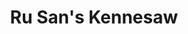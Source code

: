 ---
layout: place
title: "Ru San's Kennesaw"
permalink: /georgia/kennesaw/ru-san-s-kennesaw.html
stateAbbr: GA
stateName: Georgia
cityName: Kennesaw
seo:
  name: "Ru San's Kennesaw"
  type: Restaurant
  links: null
description: "Ru San's Kennesaw serves delicious sushi in Kennesaw, Georgia. Try fresh Japanese dishes for a great dining experience. "
place_id: ChIJs4hPzt8U9YgRswAMroK3c3w
photos:
  - name: >-
      places/ChIJs4hPzt8U9YgRswAMroK3c3w/photos/AeeoHcL7ABB8gKFfH0BVcpPuyDV4OMANE_ykpLQTr1Dw-NK7Ts018kfh3aGR8ztQo5et_zDJbUzlppE5orhmV_gV2c_dSOLgo5XPQQ2MM1cD79v_A8jTcrP58KZPW3y51yuA374RTNiAl7DQsJ7ZmWvKMlWfuvHRlmZfcuBK8hLEtHWWkIC8AYbhI8f_-o5HpbSlo1oMdNtpjIAGoQgKiWLI1qrTmcPP5asUdvZgQRFvgVEh1FKIXmUbXo-WTz0Vu5l_E6-cTNzZdOdaMO5O_K9GxWAPowDK9LcJFl7f48ltPvlsQgW6KEe3zlIISLivYUf53Cgs45Lnp5vHUCs67Dla0NXSVW1b06CvtGk10EedM-Eym4rj737KMKIyp-iNaEREBzYdYz0ozAkr3lskfsAoutLNSy_4TPVj__87f2OO-zVU-i9h
    widthPx: 3625
    heightPx: 2211
    authorAttributions:
      - displayName: Drew Fellers
        uri: https://maps.google.com/maps/contrib/116165990061505313494
        photoUri: >-
          https://lh3.googleusercontent.com/a-/ALV-UjVKdr0Psfc6A67MPCSQrcGXwQcRmZW6OH8AkpKECpzUsnb8ZOvi=s100-p-k-no-mo
    flagContentUri: >-
      https://www.google.com/local/imagery/report/?cb_client=maps_api_places.places_api&image_key=!1e10!2sCIHM0ogKEICAgIDOxPDR3AE&hl=en-US
    googleMapsUri: >-
      https://www.google.com/maps/place//data=!3m4!1e2!3m2!1sCIHM0ogKEICAgIDOxPDR3AE!2e10!4m2!3m1!1s0x88f514dfce4f88b3:0x7c73b782ae0c00b3
  - name: >-
      places/ChIJs4hPzt8U9YgRswAMroK3c3w/photos/AeeoHcJPa1Tu5FESXe7ToJ7q3V8sLqdx7Zqu9uOhsECUqGTS11LDsGNevtacj97IhA4PpTVHCCR8aMEPa8DykVns8MWmHmANzzTuSkOmQ5jugLtXKcoms0n9CoXQ4VrxyXsuQUPy-MX5uFXOXSNmXAVI0d81NAqj1LbqqdXAwIQlzF9YO1A-kSgae01IbjZ-iHDdbakBwUad9OSLagnwJscdd7UksxKXZW1MvicWR693vJt6xIRp2G8kLDn8bSDIb6KdnsV6D96K-81AbA6f9tf6FHGq-OVcNediVPZuFazdP49fUw
    widthPx: 1536
    heightPx: 2048
    authorAttributions:
      - displayName: Ru San's Kennesaw
        uri: https://maps.google.com/maps/contrib/100841777577476685481
        photoUri: >-
          https://lh3.googleusercontent.com/a-/ALV-UjX8qtBBSooXzkOoGBNMEOilf53RS0Q-iv4hS9IaTALtQnsnyOc=s100-p-k-no-mo
    flagContentUri: >-
      https://www.google.com/local/imagery/report/?cb_client=maps_api_places.places_api&image_key=!1e10!2sAF1QipOV45Vr87ckZvYG-cx95O8xnlkYgh0GooQcApw2&hl=en-US
    googleMapsUri: >-
      https://www.google.com/maps/place//data=!3m4!1e2!3m2!1sAF1QipOV45Vr87ckZvYG-cx95O8xnlkYgh0GooQcApw2!2e10!4m2!3m1!1s0x88f514dfce4f88b3:0x7c73b782ae0c00b3
  - name: >-
      places/ChIJs4hPzt8U9YgRswAMroK3c3w/photos/AeeoHcJBJDWczYdmzCecmiCN0aTQShBRGRHis3UV7V_XjK0rByKizBEx8jzxZZH13Junk3o2hqaW50QkDytmyGq-kaZ0KhTdQKq4oMGbGuYVFR2HPBR_5ozeB7VfKBScXT5KttpDKxE54zqgsJ7_Zb0Cl2qoyKEWy2Vk_W-OJ6unN9l98OIXp39_wg7Moq472D4A_vzB4pwgMTBmbIu_mEGz2Htw49HbVAoso79ZIGUIwtIKJO6Jcn4wV2jDHYaKVueH1qi1bBG7scvKieGuu1UFssq_sqz3vLI0YraUjKwgiYCy8HtdK5DwoI95p-ZPNYL6Z4hoHXF5XGcmYTGA8kmdape3Bqxl2N62gOAoKcJrdm8yV_2fp_3hSRXv5aIoM0-9ITM-0kYE5v1imxkXneYxYaywtOIEGL5Rk8nCj-kT0BgDQQ--AJmmR0uqsmXtPe5F
    widthPx: 3024
    heightPx: 4032
    authorAttributions:
      - displayName: Chenita Willis
        uri: https://maps.google.com/maps/contrib/109530365009264410211
        photoUri: >-
          https://lh3.googleusercontent.com/a/ACg8ocKvr5KJbxvIrmQsdL4ynre39Z7fI74RmboXvVD7AYZzrsp_0g=s100-p-k-no-mo
    flagContentUri: >-
      https://www.google.com/local/imagery/report/?cb_client=maps_api_places.places_api&image_key=!1e10!2sCIABIhADyddmIja2G2euF9EAAX03&hl=en-US
    googleMapsUri: >-
      https://www.google.com/maps/place//data=!3m4!1e2!3m2!1sCIABIhADyddmIja2G2euF9EAAX03!2e10!4m2!3m1!1s0x88f514dfce4f88b3:0x7c73b782ae0c00b3
  - name: >-
      places/ChIJs4hPzt8U9YgRswAMroK3c3w/photos/AeeoHcJ5CzGB7zSoiSz1uF8Djh1nfWmsSM1ZWa8fiEwVK_CVW9aKdi-rTUrIJC5Ru_SBotlK0H77kQsaYCwzRMLCkAAxrSV3ILh26N9Wrvd0kybU11lAAkN5SNViI1vfjWK-ZOpYD42wJmFg5A7Ig2wX5ZuaqGUFRUX8GU3nmK8MiuOiyb6KZHPaMon8TyfQJRbuzhZlKiCAlc6jhrxp2kTAXQk1T0iT9lyUkUT-VYUjdB7cFEwe120uk8o_Lz_-Eq5Df3suwTgg4QkuUCEb7E6BgrzYYfIhBBykfcHY6N8eUc-SuJqhJ-RqQuXIQ3lWczXSL1yWQ5_Xq5rUwASRylvM4X5n631czTqYeGzXRe1RzI9y1Hhi9n7_Ili24vFpbCR7UWboEWXJlxl-pBw_wLPtCtHQcP5iUN17YXTsz1R_FPmB8t0
    widthPx: 4800
    heightPx: 3600
    authorAttributions:
      - displayName: Jack Jensen
        uri: https://maps.google.com/maps/contrib/102766224893561202694
        photoUri: >-
          https://lh3.googleusercontent.com/a-/ALV-UjVm2Ap43OmqpET5Don-PQ6A94ogAKkC9gE-cDUSZ7AEdlbZ-LvKIg=s100-p-k-no-mo
    flagContentUri: >-
      https://www.google.com/local/imagery/report/?cb_client=maps_api_places.places_api&image_key=!1e10!2sCIHM0ogKEICAgIC3v-nOpgE&hl=en-US
    googleMapsUri: >-
      https://www.google.com/maps/place//data=!3m4!1e2!3m2!1sCIHM0ogKEICAgIC3v-nOpgE!2e10!4m2!3m1!1s0x88f514dfce4f88b3:0x7c73b782ae0c00b3
  - name: >-
      places/ChIJs4hPzt8U9YgRswAMroK3c3w/photos/AeeoHcLsc2iWGvWv604YKNNBP30EhkTuJaIvYltLFmtfcZ-z3eIfT3v522B-ZSuvpKfUAUaLsNZI7wBpSfJpPPfOs9FyND_603szmr0LNkJxg1Pt8Kp99mU7plXxILHkjArowKjiqXXwYmT5M3HkmSqjfkQ8FZEwI6Yj6pacMmCIvoLgGpUVDIUbS-eNTkvbdSBSVCso0A9BrVHgHJBqQYNO9n_dBeBQMMhGTIwlbiwe3XeTywYushyFRTU8BCIREt57ywVMQ2yC3ktWwbrPcMoN0YyHk1LsBbHj1iau-0UpCSCgXuIwco20HSrUcsoyASrqSr8Xxf-oaHO5HcW6yFS_fzE3nO4R6XCShyd-YIfG-ERqhtunfb2skYAWOgikypuwK1wMdbADJFepT_65fBJKz5IR0cMjwRQuMn0ayhsxpIkLQ5Y
    widthPx: 4032
    heightPx: 3024
    authorAttributions:
      - displayName: Michael Tjebben
        uri: https://maps.google.com/maps/contrib/106107539509872962400
        photoUri: >-
          https://lh3.googleusercontent.com/a-/ALV-UjWlPvaHOZMHqLmLSmO6FDAC-slF-wbN4gyCZ1sO-lYPPlFB7XEeMg=s100-p-k-no-mo
    flagContentUri: >-
      https://www.google.com/local/imagery/report/?cb_client=maps_api_places.places_api&image_key=!1e10!2sCIHM0ogKEICAgIDv__GtzAE&hl=en-US
    googleMapsUri: >-
      https://www.google.com/maps/place//data=!3m4!1e2!3m2!1sCIHM0ogKEICAgIDv__GtzAE!2e10!4m2!3m1!1s0x88f514dfce4f88b3:0x7c73b782ae0c00b3
  - name: >-
      places/ChIJs4hPzt8U9YgRswAMroK3c3w/photos/AeeoHcIfA2t2V77QxJCGEd4ZouZhWR9TWwnKp8maTxVk6ssGzY7IwuHpv5Qc2tazFiDOTjgNMahExzB3vfxDYnVT8XvugBELYfr84GRWP8EiCMN1p33qxH61AQeBMUJZvRYdlaYIp0Mxm2rudwQTfxsVv1aYnbrEBdX_pnD3mKO0OKl_DkbqQKfGmGj1A_U7bg_SEQjBGeIIYqLxkD6EXdJgRea9CXIVZBKXOd1A6sGz62LUxdx4MIsn8Y0aJhgnsLepMEyB1SSax4W_RBZ8P-QJWQcxKC_TSeW03xHXdnTTDVcz5Gme6b6wTuIfl6690-0zDtEu_ySbcYSYyYFdj-WyT5MgSg-Ev2wgZrD_RKAQ1WnvlJOgOkHQNl9GdYpSgJ7NexBwty2ELViiN1pIbwUAtHq3ABnYrWuu_BybyPpJI3o1s47S
    widthPx: 3725
    heightPx: 2794
    authorAttributions:
      - displayName: Drew Fellers
        uri: https://maps.google.com/maps/contrib/116165990061505313494
        photoUri: >-
          https://lh3.googleusercontent.com/a-/ALV-UjVKdr0Psfc6A67MPCSQrcGXwQcRmZW6OH8AkpKECpzUsnb8ZOvi=s100-p-k-no-mo
    flagContentUri: >-
      https://www.google.com/local/imagery/report/?cb_client=maps_api_places.places_api&image_key=!1e10!2sCIHM0ogKEICAgIDOxPDRvAE&hl=en-US
    googleMapsUri: >-
      https://www.google.com/maps/place//data=!3m4!1e2!3m2!1sCIHM0ogKEICAgIDOxPDRvAE!2e10!4m2!3m1!1s0x88f514dfce4f88b3:0x7c73b782ae0c00b3
  - name: >-
      places/ChIJs4hPzt8U9YgRswAMroK3c3w/photos/AeeoHcKUrdXDqau0rdngOo8TxacK0WgRMC9uAznJMkbhBGFJlnh0Vz5Y72c8xQwP0jnZbN326Fu-GtDTMsaKMr8EkcPwpvsrGhVlo3nrfAwZdxk2iIbd8dvoA48dsldv-eVc0zhFIZkNTdOsW8MGIycKuPfnws8n23H0SqOZUoZUo-J2KeqxObdBTg0Dpa62ay9bkYvw5F7MjamGSE8lS2M0uwXH5BzJ7ZzsQeE9BkCB0L4jzSsuoGRx6qCvpjHuvy9-Nd8lIsBVAxhO9LF1U0Ed8X1ZPAsFfKatWmA8PkeIoueOefYaThGLY8NWhtEMdUZfpbXxJqs8HbS0nkkp-mO7FeUKDsB8PjnLILXQVWbd1-FyEuloxvs1erHJgsvKuElna2B7Im4bdeCa5K-YDF3A2tE1GrXqOkfU9RT0p2fFeXQ
    widthPx: 3072
    heightPx: 4080
    authorAttributions:
      - displayName: Jasmine
        uri: https://maps.google.com/maps/contrib/102747785695755866944
        photoUri: >-
          https://lh3.googleusercontent.com/a-/ALV-UjXkajKVgEawMc8l4iWOyOkoiugNyzdXH4RMoSJKRyTldZIIIeL5PA=s100-p-k-no-mo
    flagContentUri: >-
      https://www.google.com/local/imagery/report/?cb_client=maps_api_places.places_api&image_key=!1e10!2sCIHM0ogKEICAgICDq6ilBA&hl=en-US
    googleMapsUri: >-
      https://www.google.com/maps/place//data=!3m4!1e2!3m2!1sCIHM0ogKEICAgICDq6ilBA!2e10!4m2!3m1!1s0x88f514dfce4f88b3:0x7c73b782ae0c00b3
  - name: >-
      places/ChIJs4hPzt8U9YgRswAMroK3c3w/photos/AeeoHcKO9i6I_Kl8_QBrgQSNPs-6laquidGTOQv8HWhLKnY8o2QatlX_JA9B4C7WxqDk7YYNzTPAt-GmLxitHVzdRpUDvjzM0rmq3erKWtpKH-si3trV-bh1UQuXOZm0zvFduAv1UQezrfgs3L5q4tfBAxEinZFsX-7ZbockXXw0Jit-6hIVH9bknVHbHa9pPZJl_nmCkRyQq0tZ_mhedHSPcvGCsEDK6zYbmGdEjrEVD9giOl6-Ir7bGCMBwYUX1hBJWynlcER_82TzJOdz-a5SUe_MkTjo5fuCxOB2R8Mn4Kss_Ow1UDc93SRIPHOuj2p8KtL9IX-Y-sS7SadCxLPhOZpAQPpvM1BjqHueqbdc2JWvdY0teD-mVDwJRZu6QjDsN4sKdWDkdYwW1pTsMusd_GGQ9k5GdZzqAb12CXwaKmzrZQ
    widthPx: 1024
    heightPx: 768
    authorAttributions:
      - displayName: Dom Benedict
        uri: https://maps.google.com/maps/contrib/118102867949215298609
        photoUri: >-
          https://lh3.googleusercontent.com/a-/ALV-UjWGFV-0qEA1Uwe50wQtHpIoN8wMPFWVm-ioc7EUg8B-ome6sWo=s100-p-k-no-mo
    flagContentUri: >-
      https://www.google.com/local/imagery/report/?cb_client=maps_api_places.places_api&image_key=!1e10!2sCIHM0ogKEICAgICqmunWNg&hl=en-US
    googleMapsUri: >-
      https://www.google.com/maps/place//data=!3m4!1e2!3m2!1sCIHM0ogKEICAgICqmunWNg!2e10!4m2!3m1!1s0x88f514dfce4f88b3:0x7c73b782ae0c00b3
  - name: >-
      places/ChIJs4hPzt8U9YgRswAMroK3c3w/photos/AeeoHcIE9-joc6d4a0qn25HmyI-mAe2L32ld7euEjDj6OPkrnXBdI8uLC2Mj8FaAvsWxKvGEOWDm1kEE6Xe2scjDrwLB3LcWx4EEltamnOSEmwBpC44Sv2jWdG5NIV-OfX4_yMxzN9LRTL-u6VUg--dJrvrXqiMaEveY7qwGbh29KfV51mI2-zl7quoAOQ_XGwW-udyCvhJ3NPNNI0RURFOvS1FmhaKmvnpAfgfkV8jbpqcybzpKY_9SadduziWO2OHADNTgS4NdiO7yYsB_uWVaLRqcxJt-_CCZ6BgESoXXVsmzw4iGjQ1Z-9aLD2x4BjUts-EwU28jWoFsbaYIoErUHqExri3QueLrLMh5sshbnxMWFOBoYg0VUwpvLuwlJiiysflhrFlxfYPNA0zoVqYSy9r5knLU0Vg4UpjlfLdiTIDe9oRW
    widthPx: 3072
    heightPx: 4080
    authorAttributions:
      - displayName: Jasmine
        uri: https://maps.google.com/maps/contrib/102747785695755866944
        photoUri: >-
          https://lh3.googleusercontent.com/a-/ALV-UjXkajKVgEawMc8l4iWOyOkoiugNyzdXH4RMoSJKRyTldZIIIeL5PA=s100-p-k-no-mo
    flagContentUri: >-
      https://www.google.com/local/imagery/report/?cb_client=maps_api_places.places_api&image_key=!1e10!2sCIHM0ogKEICAgICDq6ilhAE&hl=en-US
    googleMapsUri: >-
      https://www.google.com/maps/place//data=!3m4!1e2!3m2!1sCIHM0ogKEICAgICDq6ilhAE!2e10!4m2!3m1!1s0x88f514dfce4f88b3:0x7c73b782ae0c00b3
  - name: >-
      places/ChIJs4hPzt8U9YgRswAMroK3c3w/photos/AeeoHcJCPLYJJa0pIIHMA7zWF3Lx-HYC72-qfDMlkuvvv0BMZyd0AUI_dgNkcLkngQZk8JWRmZzNnRtbepNxzMAS88DMxbYx6A83s7TLyvqTjakWmDQVmdrbkHjgrZ5hnK7aBRWOZoC8AezqSNlE3hsdLKt6lLMdwUwcepLcXyQbXi6FKHD87-9f1ngGWBtTP4ODWaE72yZuxjrOe9BN-YFpzKSToRpj_OK2nVJa_z3ixsiAXLPD52dTF7cQjQwFnYwmp-68rTNIjZlRFc1OzGPQZRzX4kblts4lFnQ6e3Fqs3AwPVUXZPhc6e2K6JmvHcHt3bw8ba-PiIdwaecRdhq2iaRbPVrNIL_X73tNwXx5nN1maFPUbIW8FC2lHr1tTrDe9Z24mCRTrvfzfRXxvHXqUYaZek7-tBSIGguD011fcMw
    widthPx: 4032
    heightPx: 3024
    authorAttributions:
      - displayName: Margaret Waage
        uri: https://maps.google.com/maps/contrib/107829428927240239339
        photoUri: >-
          https://lh3.googleusercontent.com/a-/ALV-UjV5V3cr1ptl57N9AhwolImt13PYiJDlZfq76oKVEH6kZ9BdMJTB=s100-p-k-no-mo
    flagContentUri: >-
      https://www.google.com/local/imagery/report/?cb_client=maps_api_places.places_api&image_key=!1e10!2sCIHM0ogKEICAgICZi9SnCg&hl=en-US
    googleMapsUri: >-
      https://www.google.com/maps/place//data=!3m4!1e2!3m2!1sCIHM0ogKEICAgICZi9SnCg!2e10!4m2!3m1!1s0x88f514dfce4f88b3:0x7c73b782ae0c00b3
address: '425 Ernest W Barrett Pkwy NW #1090, Kennesaw, GA 30144, USA'
street: '425 Ernest W Barrett Pkwy NW #1090'
city: Kennesaw
state: GA
zip: '30144'
country: USA
neighborhood: Town Center
latitude: '34.011133'
longitude: '-84.562683'
accessibility_options:
  wheelchairAccessibleParking: true
  wheelchairAccessibleEntrance: true
  wheelchairAccessibleRestroom: true
  wheelchairAccessibleSeating: true
business_status: OPERATIONAL
name: Ru San's Kennesaw
google_maps_links:
  directionsUri: >-
    https://www.google.com/maps/dir//''/data=!4m7!4m6!1m1!4e2!1m2!1m1!1s0x88f514dfce4f88b3:0x7c73b782ae0c00b3!3e0
  placeUri: https://maps.google.com/?cid=8967713054918443187
  writeAReviewUri: >-
    https://www.google.com/maps/place//data=!4m3!3m2!1s0x88f514dfce4f88b3:0x7c73b782ae0c00b3!12e1
  reviewsUri: >-
    https://www.google.com/maps/place//data=!4m4!3m3!1s0x88f514dfce4f88b3:0x7c73b782ae0c00b3!9m1!1b1
  photosUri: >-
    https://www.google.com/maps/place//data=!4m3!3m2!1s0x88f514dfce4f88b3:0x7c73b782ae0c00b3!10e5
primary_type: Japanese Restaurant
opening_hours:
  regular: null
  current: null
secondary_opening_hours:
  regular:
    weekdayDescriptions: null
    type: null
  current:
    weekdayDescriptions: null
    type: null
phone: null
price_level: null
price_range: null
rating: null
rating_count: 0
website: null
reviews: null
parking_options: null
payment_options: null
allow_dogs: null
curbside_pickup: null
delivery: null
dine_in: null
good_for_children: null
good_for_groups: null
good_for_sports: null
live_music: null
menu_for_children: null
outdoor_seating: null
reservable: null
restroom: null
serves_beer: null
serves_breakfast: null
serves_brunch: null
serves_cocktails: null
serves_coffee: null
serves_dinner: null
serves_dessert: null
serves_lunch: null
serves_vegetarian_food: null
serves_wine: null
takeout: null
summary: null

---